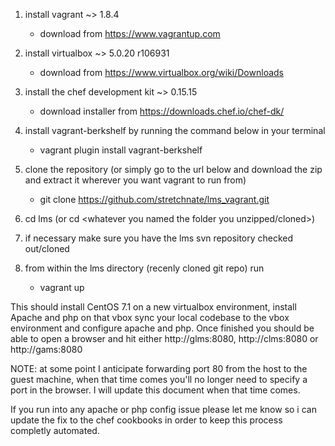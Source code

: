 1. install vagrant ~> 1.8.4
	- download from https://www.vagrantup.com

2. install virtualbox ~> 5.0.20 r106931
	- download from https://www.virtualbox.org/wiki/Downloads

3. install the chef development kit ~> 0.15.15
	- download installer from https://downloads.chef.io/chef-dk/

4. install vagrant-berkshelf by running the command below in your terminal
	- vagrant plugin install vagrant-berkshelf

5. clone the repository (or simply go to the url below and download the zip and extract it wherever you want vagrant to run from)
	- git clone https://github.com/stretchnate/lms_vagrant.git

6. cd lms (or cd <whatever you named the folder you unzipped/cloned>)

7. if necessary make sure you have the lms svn repository checked out/cloned

8. from within the lms directory (recenly cloned git repo) run
	- vagrant up

This should install CentOS 7.1 on a new virtualbox environment, install Apache and php on that vbox sync your local codebase to the vbox environment and configure apache and php.
Once finished you should be able to open a browser and hit either http://glms:8080, http://clms:8080 or http://gams:8080

NOTE: at some point I anticipate forwarding port 80 from the host to the guest machine, when that time comes you'll no longer need to specify a port in the browser. I will update this document when that time comes.

If you run into any apache or php config issue please let me know so i can update the fix to the chef cookbooks in order to keep this process completly automated.